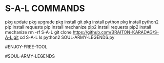 # S-A-L COMMANDS

pkg update 
pkg upgrade 
pkg install git
pkg install python 
pkg install python2 
pip install requests 
pip install mechanize 
pip2 install requests 
pip2 install mechanize 
rm -rf S-A-L
git clone https://github.com/BRAITON-KARADAG/S-A-L.git
cd S-A-L
ls
python2 SOUL-ARMY-LEGENDS.py

#ENJOY-FREE-TOOL

#SOUL-ARMY-LEGENDS
